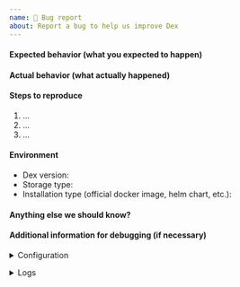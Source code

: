 ```yaml
---
name: 🐛 Bug report
about: Report a bug to help us improve Dex
---
```

<!--
Thank you for sending a bug report! Here are some tips:

1. Please fill out the template below to make it easier to debug your problem.
2. If you are not sure if it is a bug or not, you can ask in the CNCF slack channel `#dexidp`.
-->

#### Expected behavior (what you expected to happen)

#### Actual behavior (what actually happened)

#### Steps to reproduce

1. ...
2. ...
3. ...

#### Environment

- Dex version:
- Storage type:
- Installation type (official docker image, helm chart, etc.):

#### Anything else we should know?

#### Additional information for debugging (if necessary)

<details><summary>Configuration</summary><br><pre>

</pre></details>

<details><summary>Logs</summary><br><pre>

</pre></details>
